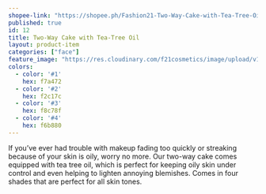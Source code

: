 ```yaml
---
shopee-link: "https://shopee.ph/Fashion21-Two-Way-Cake-with-Tea-Tree-Oil-i.26222223.826165554"
published: true
id: 12
title: Two-Way Cake with Tea-Tree Oil
layout: product-item
categories: ["face"]
feature_image: "https://res.cloudinary.com/f21cosmetics/image/upload/v1492507397/twc-teatree.jpg"
colors:
  - color: '#1'
    hex: f7a472
  - color: '#2'
    hex: f2c17c
  - color: '#3'
    hex: f8c78f
  - color: '#4'
    hex: f6b880
---
```

If you’ve ever had trouble with makeup fading too quickly or streaking because of your skin is oily, worry no more. Our two-way cake comes equipped with tea tree oil, which is perfect for keeping oily skin under control and even helping to lighten annoying blemishes. Comes in four shades that are perfect for all skin tones.

